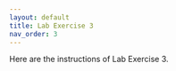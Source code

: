 ```yaml
---
layout: default
title: Lab Exercise 3
nav_order: 3
---
```


Here are the instructions of Lab Exercise 3.